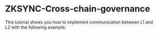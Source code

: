 # ZKSYNC-Cross-chain-governance
This tutorial shows you how to implement communication between L1 and L2 with the following example:
